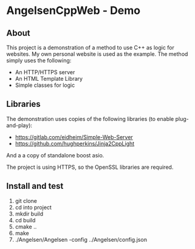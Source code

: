 # AngelsenCppWeb - Demo
## About
This project is a demonstration of a method to use C++ as logic for websites. My own personal website is used as the example.
The method simply uses the following:
* An HTTP/HTTPS server
* An HTML Template Library
* Simple classes for logic

## Libraries
The demonstration uses copies of the following libraries (to enable plug-and-play):
* https://gitlab.com/eidheim/Simple-Web-Server
* https://github.com/hughperkins/Jinja2CppLight

And a a copy of standalone boost asio.

The project is using HTTPS, so the OpenSSL libraries are required.

## Install and test

1. git clone
2. cd into project
3. mkdir build
4. cd build
5. cmake ..
6. make
7. ./Angelsen/Angelsen -config ../Angelsen/config.json

